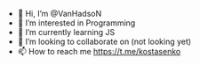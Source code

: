 - 👋 Hi, I’m @VanHadsoN
- 👀 I’m interested in Programming
- 🌱 I’m currently learning JS
- 💞️ I’m looking to collaborate on (not looking yet)
- 📫 How to reach me https://t.me/kostasenko

<!---
VanHadsoN/VanHadsoN is a ✨ special ✨ repository because its `README.md` (this file) appears on your GitHub profile.
You can click the Preview link to take a look at your changes.
--->
